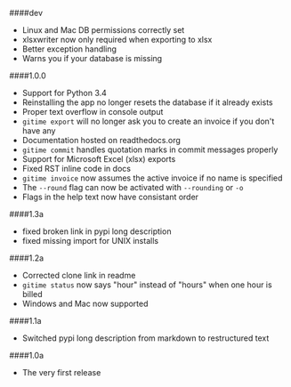 ####dev

* Linux and Mac DB permissions correctly set
* xlsxwriter now only required when exporting to xlsx
* Better exception handling
* Warns you if your database is missing

####1.0.0

* Support for Python 3.4
* Reinstalling the app no longer resets the database if it already exists
* Proper text overflow in console output
* `gitime export` will no longer ask you to create an invoice if you don't have any
* Documentation hosted on readthedocs.org
* `gitime commit` handles quotation marks in commit messages properly
* Support for Microsoft Excel (xlsx) exports
* Fixed RST inline code in docs
* `gitime invoice` now assumes the active invoice if no name is specified
* The `--round` flag can now be activated with `--rounding` or `-o`
* Flags in the help text now have consistant order

####1.3a

* fixed broken link in pypi long description
* fixed missing import for UNIX installs

####1.2a

* Corrected clone link in readme
* `gitime status` now says "hour" instead of "hours" when one hour is billed
* Windows and Mac now supported

####1.1a

* Switched pypi long description from markdown to restructured text

####1.0a

* The very first release